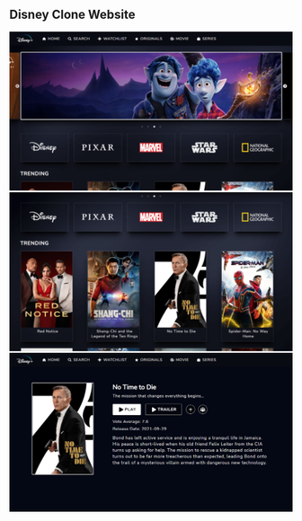 ## Disney Clone Website

<img src="https://github.com/Nevilkumar/Disney-Clone/blob/main/Readme_Images/I1.png" />

<img src="https://github.com/Nevilkumar/Disney-Clone/blob/main/Readme_Images/I2.png" />

<img src="https://github.com/Nevilkumar/Disney-Clone/blob/main/Readme_Images/I3.png" />
